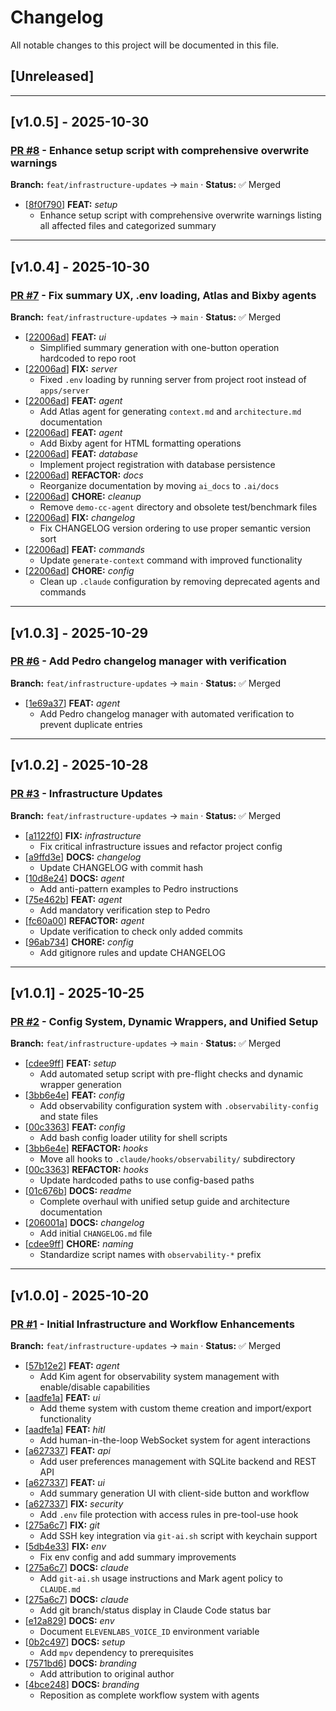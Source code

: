 # Changelog

All notable changes to this project will be documented in this file.

## [Unreleased]

---

## [v1.0.5] - 2025-10-30

### [PR #8](https://github.com/apolopena/multi-agent-workflow/pull/8) - Enhance setup script with comprehensive overwrite warnings
**Branch:** `feat/infrastructure-updates` → `main` · **Status:** ✅ Merged

- [[8f0f790](https://github.com/apolopena/multi-agent-workflow/commit/8f0f790)] **FEAT:** *setup*
  - Enhance setup script with comprehensive overwrite warnings listing all affected files and categorized summary

---

## [v1.0.4] - 2025-10-30

### [PR #7](https://github.com/apolopena/multi-agent-workflow/pull/7) - Fix summary UX, .env loading, Atlas and Bixby agents
**Branch:** `feat/infrastructure-updates` → `main` · **Status:** ✅ Merged

- [[22006ad](https://github.com/apolopena/multi-agent-workflow/commit/22006ad)] **FEAT:** *ui*
  - Simplified summary generation with one-button operation hardcoded to repo root
- [[22006ad](https://github.com/apolopena/multi-agent-workflow/commit/22006ad)] **FIX:** *server*
  - Fixed `.env` loading by running server from project root instead of `apps/server`
- [[22006ad](https://github.com/apolopena/multi-agent-workflow/commit/22006ad)] **FEAT:** *agent*
  - Add Atlas agent for generating `context.md` and `architecture.md` documentation
- [[22006ad](https://github.com/apolopena/multi-agent-workflow/commit/22006ad)] **FEAT:** *agent*
  - Add Bixby agent for HTML formatting operations
- [[22006ad](https://github.com/apolopena/multi-agent-workflow/commit/22006ad)] **FEAT:** *database*
  - Implement project registration with database persistence
- [[22006ad](https://github.com/apolopena/multi-agent-workflow/commit/22006ad)] **REFACTOR:** *docs*
  - Reorganize documentation by moving `ai_docs` to `.ai/docs`
- [[22006ad](https://github.com/apolopena/multi-agent-workflow/commit/22006ad)] **CHORE:** *cleanup*
  - Remove `demo-cc-agent` directory and obsolete test/benchmark files
- [[22006ad](https://github.com/apolopena/multi-agent-workflow/commit/22006ad)] **FIX:** *changelog*
  - Fix CHANGELOG version ordering to use proper semantic version sort
- [[22006ad](https://github.com/apolopena/multi-agent-workflow/commit/22006ad)] **FEAT:** *commands*
  - Update `generate-context` command with improved functionality
- [[22006ad](https://github.com/apolopena/multi-agent-workflow/commit/22006ad)] **CHORE:** *config*
  - Clean up `.claude` configuration by removing deprecated agents and commands

---

## [v1.0.3] - 2025-10-29

### [PR #6](https://github.com/apolopena/multi-agent-workflow/pull/6) - Add Pedro changelog manager with verification
**Branch:** `feat/infrastructure-updates` → `main` · **Status:** ✅ Merged

- [[1e69a37](https://github.com/apolopena/multi-agent-workflow/commit/1e69a37)] **FEAT:** *agent*
  - Add Pedro changelog manager with automated verification to prevent duplicate entries

---

## [v1.0.2] - 2025-10-28

### [PR #3](https://github.com/apolopena/multi-agent-workflow/pull/3) - Infrastructure Updates
**Branch:** `feat/infrastructure-updates` → `main` · **Status:** ✅ Merged

- [[a1122f0](https://github.com/apolopena/multi-agent-workflow/commit/a1122f0)] **FIX:** *infrastructure*
  - Fix critical infrastructure issues and refactor project config
- [[a9ffd3e](https://github.com/apolopena/multi-agent-workflow/commit/a9ffd3e)] **DOCS:** *changelog*
  - Update CHANGELOG with commit hash
- [[10d8e24](https://github.com/apolopena/multi-agent-workflow/commit/10d8e24)] **DOCS:** *agent*
  - Add anti-pattern examples to Pedro instructions
- [[75e462b](https://github.com/apolopena/multi-agent-workflow/commit/75e462b)] **FEAT:** *agent*
  - Add mandatory verification step to Pedro
- [[fc60a00](https://github.com/apolopena/multi-agent-workflow/commit/fc60a00)] **REFACTOR:** *agent*
  - Update verification to check only added commits
- [[96ab734](https://github.com/apolopena/multi-agent-workflow/commit/96ab734)] **CHORE:** *config*
  - Add gitignore rules and update CHANGELOG

---

## [v1.0.1] - 2025-10-25

### [PR #2](https://github.com/apolopena/multi-agent-workflow/pull/2) - Config System, Dynamic Wrappers, and Unified Setup
**Branch:** `feat/infrastructure-updates` → `main` · **Status:** ✅ Merged

- [[cdee9ff](https://github.com/apolopena/multi-agent-workflow/commit/cdee9ff)] **FEAT:** *setup*
  - Add automated setup script with pre-flight checks and dynamic wrapper generation
- [[3bb6e4e](https://github.com/apolopena/multi-agent-workflow/commit/3bb6e4e)] **FEAT:** *config*
  - Add observability configuration system with `.observability-config` and state files
- [[00c3363](https://github.com/apolopena/multi-agent-workflow/commit/00c3363)] **FEAT:** *config*
  - Add bash config loader utility for shell scripts
- [[3bb6e4e](https://github.com/apolopena/multi-agent-workflow/commit/3bb6e4e)] **REFACTOR:** *hooks*
  - Move all hooks to `.claude/hooks/observability/` subdirectory
- [[00c3363](https://github.com/apolopena/multi-agent-workflow/commit/00c3363)] **REFACTOR:** *hooks*
  - Update hardcoded paths to use config-based paths
- [[01c676b](https://github.com/apolopena/multi-agent-workflow/commit/01c676b)] **DOCS:** *readme*
  - Complete overhaul with unified setup guide and architecture documentation
- [[206001a](https://github.com/apolopena/multi-agent-workflow/commit/206001a)] **DOCS:** *changelog*
  - Add initial `CHANGELOG.md` file
- [[cdee9ff](https://github.com/apolopena/multi-agent-workflow/commit/cdee9ff)] **CHORE:** *naming*
  - Standardize script names with `observability-*` prefix

---

## [v1.0.0] - 2025-10-20

### [PR #1](https://github.com/apolopena/multi-agent-workflow/pull/1) - Initial Infrastructure and Workflow Enhancements
**Branch:** `feat/infrastructure-updates` → `main` · **Status:** ✅ Merged

- [[57b12e2](https://github.com/apolopena/multi-agent-workflow/commit/57b12e2)] **FEAT:** *agent*
  - Add Kim agent for observability system management with enable/disable capabilities
- [[aadfe1a](https://github.com/apolopena/multi-agent-workflow/commit/aadfe1a)] **FEAT:** *ui*
  - Add theme system with custom theme creation and import/export functionality
- [[aadfe1a](https://github.com/apolopena/multi-agent-workflow/commit/aadfe1a)] **FEAT:** *hitl*
  - Add human-in-the-loop WebSocket system for agent interactions
- [[a627337](https://github.com/apolopena/multi-agent-workflow/commit/a627337)] **FEAT:** *api*
  - Add user preferences management with SQLite backend and REST API
- [[a627337](https://github.com/apolopena/multi-agent-workflow/commit/a627337)] **FEAT:** *ui*
  - Add summary generation UI with client-side button and workflow
- [[a627337](https://github.com/apolopena/multi-agent-workflow/commit/a627337)] **FIX:** *security*
  - Add `.env` file protection with access rules in pre-tool-use hook
- [[275a6c7](https://github.com/apolopena/multi-agent-workflow/commit/275a6c7)] **FIX:** *git*
  - Add SSH key integration via `git-ai.sh` script with keychain support
- [[5db4e33](https://github.com/apolopena/multi-agent-workflow/commit/5db4e33)] **FIX:** *env*
  - Fix env config and add summary improvements
- [[275a6c7](https://github.com/apolopena/multi-agent-workflow/commit/275a6c7)] **DOCS:** *claude*
  - Add `git-ai.sh` usage instructions and Mark agent policy to `CLAUDE.md`
- [[275a6c7](https://github.com/apolopena/multi-agent-workflow/commit/275a6c7)] **DOCS:** *claude*
  - Add git branch/status display in Claude Code status bar
- [[e12a829](https://github.com/apolopena/multi-agent-workflow/commit/e12a829)] **DOCS:** *env*
  - Document `ELEVENLABS_VOICE_ID` environment variable
- [[0b2c497](https://github.com/apolopena/multi-agent-workflow/commit/0b2c497)] **DOCS:** *setup*
  - Add `mpv` dependency to prerequisites
- [[7571bd6](https://github.com/apolopena/multi-agent-workflow/commit/7571bd6)] **DOCS:** *branding*
  - Add attribution to original author
- [[4bce248](https://github.com/apolopena/multi-agent-workflow/commit/4bce248)] **DOCS:** *branding*
  - Reposition as complete workflow system with agents
